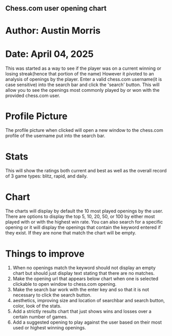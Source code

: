 ## Chess.com user opening chart
# Author: Austin Morris
# Date: April 04, 2025

This was started as a way to see if the player was on a current winning or losing streak(hence that portion of the name) However it pivoted to an analysis of openings by the player. Enter a valid chess.com username(it is case sensitive) into the search bar and click the 'search' button. This will allow you to see the openings most commonly played by or won with the provided chess.com user.

# Profile Picture
The profile picture when clicked will open a new window to the chess.com profile of the username put into the search bar.
# Stats
This will show the ratings both current and best as well as the overall record of 3 game types: blitz, rapid, and daily.
# Chart
The charts will display by default the 10 most played openings by the user. There are options to display the top 5, 10, 20, 50, or 100 by either most played with or with the highest win rate. You can also search for a specific opening or it will display the openings that contain the keyword entered if they exist. If they are none that match the chart will be empty.

# Things to improve
1) When no openings match the keyword should not display an empty chart but should just display text stating that there are no matches.
2) Make the opening url that appears below chart when one is selected clickable to open window to chess.com opening.
3) Make the search bar work with the enter key and so that it is not necessary to click the search button.
4) aesthetics, improving size and location of searchbar and search button, color, look of the stats.
5) Add a strictly results chart that just shows wins and losses over a certain number of games.
6) Add a suggested opening to play against the user based on their most used or highest winning openings.


